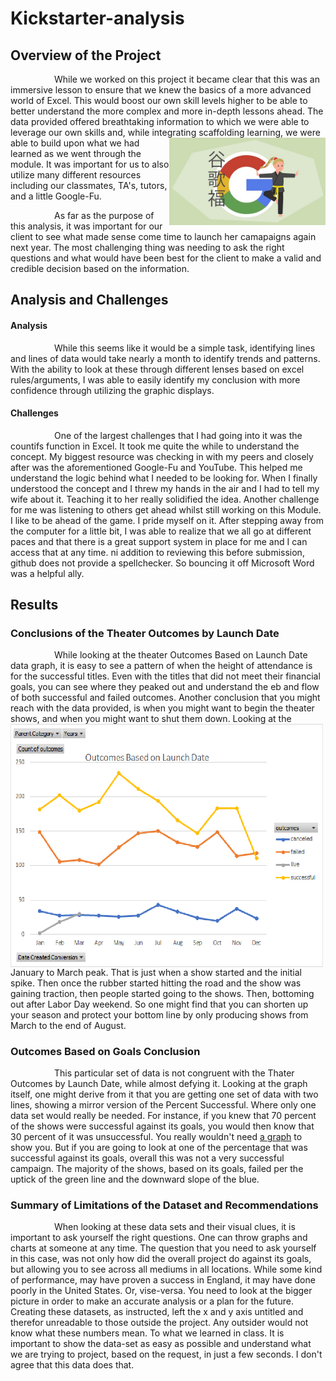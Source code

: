 # Kickstarter-analysis
## Overview of the Project
&emsp;&emsp;&emsp;&emsp;&emsp;While we worked on this project it became clear that this was an immersive lesson to ensure that we knew the basics of a more advanced world of Excel. This would boost our own skill levels higher to be able to better understand the more complex and more in-depth lessons ahead. The data provided offered breathtaking information to which we were able to leverage our own skills and, while integrating scaffolding learning, <img src="https://github.com/ChristianShada/Kickstarter-analysis/blob/main/Google-Fu5.jpg" align="right" width="250"> we were able to build upon what we had learned as we went through the module. It was important for us to also utilize many different resources including our classmates, TA's, tutors, and a little Google-Fu.</p> 
&emsp;&emsp;&emsp;&emsp;&emsp;As far as the purpose of this analysis, it was important for our client to see what made sense come time to launch her camapaigns again next year. The most challenging thing was needing to ask the right questions and what would have been best for the client to make a valid and credible decision based on the information.
## Analysis and Challenges
#### Analysis
&emsp;&emsp;&emsp;&emsp;&emsp;While this seems like it would be a simple task, identifying lines and lines of data would take nearly a month to identify trends and patterns. With the ability to look at these through different lenses based on excel rules/arguments, I was able to easily identify my conclusion with more confidence through utilizing the graphic displays. 
#### Challenges
&emsp;&emsp;&emsp;&emsp;&emsp;One of the largest challenges that I had going into it was the countifs function in Excel. It took me quite the while to understand the concept. My biggest resource was checking in with my peers and closely after was the aforementioned Google-Fu and YouTube. This helped me understand the logic behind what I needed to be looking for. When I finally understood the concept and I threw my hands in the air and I had to tell my wife about it. Teaching it to her really solidified the idea. Another challenge for me was listening to others get ahead whilst still working on this Module. I like to be ahead of the game. I pride myself on it. After stepping away from the computer for a little bit, I was able to realize that we all go at different paces and that there is a great support system in place for me and I can access that at any time. ni addition to reviewing this before submission, github does not provide a spellchecker. So bouncing it off Microsoft Word was a helpful ally.
## Results
### Conclusions of the Theater Outcomes by Launch Date
&emsp;&emsp;&emsp;&emsp;&emsp;While looking at the theater Outcomes Based on Launch Date data graph, it is easy to see a pattern of when the height of attendance is for the successful titles. Even with the titles that did not meet their financial goals, you can see where they peaked out and understand the eb and flow of both successful and failed outcomes. Another conclusion that you might reach with the data provided, is when you might want to begin the theater shows, and when you might want to shut them down. <img src="https://github.com/ChristianShada/Kickstarter-analysis/blob/main/Outcomes%20Based%20on%20Launch%20Date.png" align="left" width="500"> Looking at the January to March peak. That is just when a show started and the initial spike. Then once the rubber started hitting the road and the show was gaining traction, then people started going to the shows. Then, bottoming out after Labor Day weekend. So one might find that you can shorten up your season and protect your bottom line by only producing shows from March to the end of August.
### Outcomes Based on Goals Conclusion
&emsp;&emsp;&emsp;&emsp;&emsp;This particular set of data is not congruent with the Thater Outcomes by Launch Date, while almost defying it. Looking at the graph itself, one might derive from it that you are getting one set of data with two lines, showing a mirror version of the Percent Successful. Where only one data set would really be needed. For instance, if you knew that 70 percent of the shows were successful against its goals, you would then know that 30 percent of it was unsuccessful. You really wouldn't need [a graph](https://github.com/ChristianShada/Kickstarter-analysis/blob/main/Outcomes_vs_Goals.png) to show you. But if you are going to look at one of the percentage that was successful against its goals, overall this was not a very successful campaign. The majority of the shows, based on its goals, failed per the uptick of the green line and the downward slope of the blue. 
### Summary of Limitations of the Dataset and Recommendations
&emsp;&emsp;&emsp;&emsp;&emsp;When looking at these data sets and their visual clues, it is important to ask yourself the right questions. One can throw graphs and charts at someone at any time. The question that you need to ask yourself in this case, was not only how did the overall project do against its goals, but allowing you to see across all mediums in all locations. While some kind of performance, may have proven a success in England, it may have done poorly  in the United States. Or, vise-versa. You need to look at the bigger picture in order to make an accurate analysis or a plan for the future. Creating these datasets, as instructed, left the x and y axis untitled and therefor unreadable to those outside the project. Any outsider would not know what these numbers mean. To what we learned in class. It is important to show the data-set as easy as possible and understand what we are trying to project, based on the request, in just a few seconds. I don't agree that this data does that.
